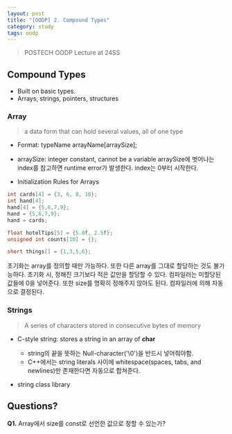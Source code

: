 ```yaml
---
layout: post
title: "[OODP] 2. Compound Types"
category: study
tags: oodp
---
```


> POSTECH OODP Lecture at 24SS

## Compound Types
- Built on basic types.
- Arrays, strings, pointers, structures
<!--more-->
### Array
> a data form that can hold several values, all of one type

- Format: typeName arrayName[arraySize];
- arraySize: integer constant, cannot be a variable
arraySize에 벗어나는 index를 참고하면 runtime error가 발생한다. index는 0부터 시작한다.

- Initialization Rules for Arrays
```c++
int cards[4] = {3, 6, 8, 10};
int hand[4];
hand[4] = {5,6,7,9};
hand = {5,6,7,9};
hand = cards;

float hotelTips[5] = {5.0f, 2.5f};
unsigned int counts[10] = {};

short things[] = {1,3,5,6};
```
초기화는 array를 정의할 때만 가능하다. 또한 다른 array를 그대로 할당하는 것도 불가능하다.
초기화 시, 정해진 크기보다 적은 값만을 할당할 수 있다. 컴파일러는 미할당된 값들에 0을 넣어준다.
또한 size를 명확히 정해주지 않아도 된다. 컴파일러에 의해 자동으로 결정된다.

### Strings
> A series of characters stored in consecutive bytes of memory
- C-style string: stores a string in an array of **char**
    - string의 끝을 뜻하는 Null-character('\0')을 반드시 넣어줘야함.
    - C++에서는 string literals 사이에 whitespace(spaces, tabs, and newlines)만 존재한다면 자동으로 합쳐준다.

- string class library



## Questions?
**Q1.** Array에서 size를 const로 선언한 값으로 정할 수 있는가?

<!-- Links -->
